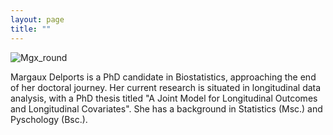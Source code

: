 ```yaml
---
layout: page
title: ""
---
```

![Mgx_round](https://github.com/MargauxDelporte/MargauxDelporte.github.io/assets/51527029/c41a0d2b-9b65-4370-b157-eed7ec8d7be7)

Margaux Delports is a PhD candidate in Biostatistics, approaching the end of her doctoral journey. Her current research is situated in longitudinal data analysis, with a PhD thesis titled "A Joint Model for Longitudinal Outcomes and Longitudinal Covariates". She has a background in Statistics (Msc.) and Pyschology (Bsc.).


